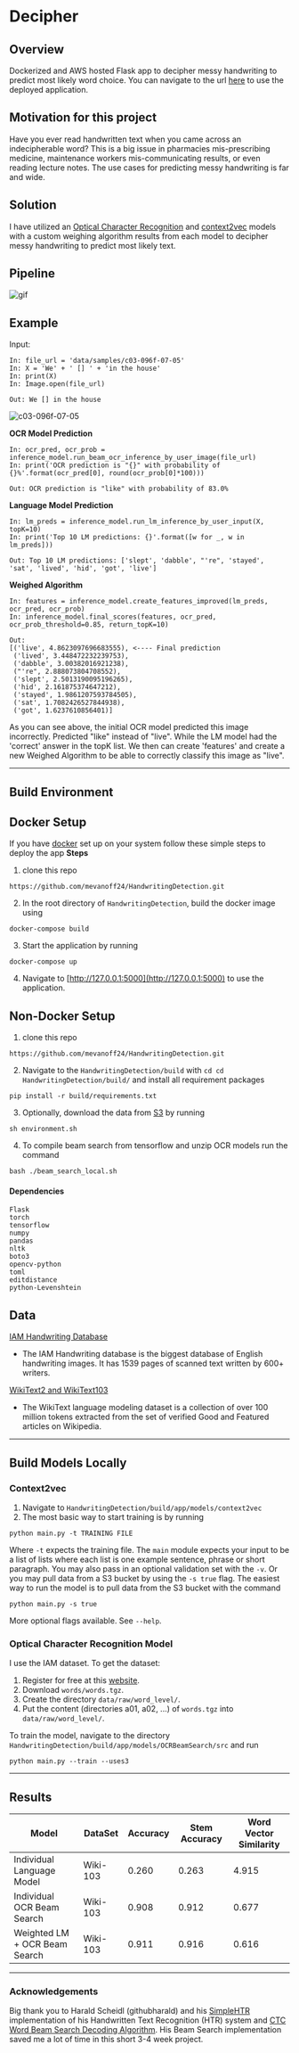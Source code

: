 # Decipher




## Overview

Dockerized and AWS hosted Flask app to decipher messy handwriting to predict most likely word choice. You can navigate to the url [here](bit.ly/decipherAI) to use the deployed application. 


## Motivation for this project
Have you ever read handwritten text when you came across an indecipherable word? This is a big issue in pharmacies mis-prescribing medicine, maintenance workers mis-communicating results, or even reading lecture notes. The use cases for predicting messy handwriting is far and wide. 


## Solution
I have utilized an [Optical Character Recognition](https://en.wikipedia.org/wiki/Optical_character_recognition) and [context2vec](https://u.cs.biu.ac.il/~melamuo/publications/context2vec_conll16.pdf) models with a custom weighing algorithm results from each model to decipher messy handwriting to predict most likely text. 


## Pipeline 

![gif](static/pipeGIF.gif)


## Example


Input:
```
In: file_url = 'data/samples/c03-096f-07-05'
In: X = 'We' + ' [] ' + 'in the house'
In: print(X)
In: Image.open(file_url)
```
```
Out: We [] in the house
```
![c03-096f-07-05](https://user-images.githubusercontent.com/8717434/52908809-ec414e80-3231-11e9-8dc8-af13f6451960.png)


**OCR Model Prediction**
```
In: ocr_pred, ocr_prob = inference_model.run_beam_ocr_inference_by_user_image(file_url)
In: print('OCR prediction is "{}" with probability of {}%'.format(ocr_pred[0], round(ocr_prob[0]*100)))
```
```
Out: OCR prediction is "like" with probability of 83.0%
```
**Language Model Prediction**
```
In: lm_preds = inference_model.run_lm_inference_by_user_input(X, topK=10)
In: print('Top 10 LM predictions: {}'.format([w for _, w in lm_preds]))
```
```
Out: Top 10 LM predictions: ['slept', 'dabble', "'re", 'stayed', 'sat', 'lived', 'hid', 'got', 'live']
```
**Weighed Algorithm**
```
In: features = inference_model.create_features_improved(lm_preds, ocr_pred, ocr_prob)
In: inference_model.final_scores(features, ocr_pred, ocr_prob_threshold=0.85, return_topK=10)
```
```
Out: 
[('live', 4.8623097696683555), <---- Final prediction
 ('lived', 3.448472232239753),
 ('dabble', 3.00382016921238),
 ("'re", 2.888073804708552),
 ('slept', 2.5013190095196265),
 ('hid', 2.161875374647212),
 ('stayed', 1.9861207593784505),
 ('sat', 1.7082426527844938),
 ('got', 1.6237610856401)]
```

As you can see above, the initial OCR model predicted this image incorrectly. Predicted "like" instead of "live". While the LM model had the 'correct' answer in the topK list. We then can create 'features' and create a new Weighed Algorithm to be able to correctly classify this image as "live". 

-----

## Build Environment

## Docker Setup
If you have [docker](https://www.docker.com/) set up on your system follow these simple steps to deploy the app
**Steps**
1. clone this repo
```
https://github.com/mevanoff24/HandwritingDetection.git
```
2. In the root directory of `HandwritingDetection`, build the docker image using 
```
docker-compose build
```
3. Start the application by running
```
docker-compose up
```
4. Navigate to [http://127.0.0.1:5000](http://127.0.0.1:5000) to use the application. 


## Non-Docker Setup
1. clone this repo
```
https://github.com/mevanoff24/HandwritingDetection.git
```
2. Navigate to the `HandwritingDetection/build` with `cd cd HandwritingDetection/build/` and install all requirement packages 
```
pip install -r build/requirements.txt
```
3. Optionally, download the data from [S3](https://aws.amazon.com/s3/) by running 
```
sh environment.sh
```
4. To compile beam search from tensorflow and unzip OCR models run the command
```
bash ./beam_search_local.sh
```




#### Dependencies
```
Flask
torch
tensorflow
numpy
pandas
nltk
boto3
opencv-python
toml
editdistance
python-Levenshtein
```

## Data

[IAM Handwriting Database](http://www.fki.inf.unibe.ch/databases/iam-handwriting-database)
- The IAM Handwriting database is the biggest database of English handwriting images. It has 1539 pages of scanned text written by 600+ writers.

[WikiText2 and WikiText103](https://www.salesforce.com/products/einstein/ai-research/the-wikitext-dependency-language-modeling-dataset/)
- The WikiText language modeling dataset is a collection of over 100 million tokens extracted from the set of verified Good and Featured articles on Wikipedia.


-----

## Build Models Locally

### Context2vec
1. Navigate to `HandwritingDetection/build/app/models/context2vec`
2. The most basic way to start training is by running
```
python main.py -t TRAINING FILE
```
Where `-t` expects the training file. The `main` module expects your input to be a list of lists where each list is one example sentence, phrase or short paragraph. You may also pass in an optional validation set with the `-v`. Or you may pull data from a S3 bucket by using the `-s true` flag. The easiest way to run the model is to pull data from the S3 bucket with the command
```
python main.py -s true
```
More optional flags available. See `--help`. 


### Optical Character Recognition Model 

I use the IAM dataset. To get the dataset:

1. Register for free at this [website](http://www.fki.inf.unibe.ch/databases/iam-handwriting-database).
2. Download `words/words.tgz`.
3. Create the directory `data/raw/word_level/`.
4. Put the content (directories a01, a02, ...) of `words.tgz` into `data/raw/word_level/`.

To train the model, navigate to the directory `HandwritingDetection/build/app/models/OCRBeamSearch/src` and run 
```
python main.py --train --uses3
```

-----

## Results

| Model  | DataSet  |  Accuracy |  Stem Accuracy | Word Vector Similarity  |
|---|---|---|---|---|
| Individual Language Model  | Wiki-103  | 0.260  | 0.263  |  4.915 |
|  Individual OCR Beam Search | Wiki-103  | 0.908  | 0.912  | 0.677  |
| Weighted LM + OCR Beam Search  | Wiki-103  | 0.911  | 0.916  | 0.616  |


-----


### Acknowledgements

Big thank you to Harald Scheidl (githubharald) and his [SimpleHTR](https://github.com/githubharald/SimpleHTR) implementation of his Handwritten Text Recognition (HTR) system and [CTC Word Beam Search Decoding Algorithm](https://github.com/githubharald/CTCWordBeamSearch). His Beam Search implementation saved me a lot of time in this short 3-4 week project. 
